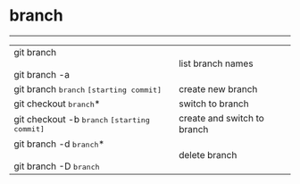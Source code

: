 # branch
---

<div class="mt-10">

|||
|---|---|
|git branch<br/><br/>git branch -a|list branch names|
|git branch <kbd>branch</kbd> <kbd>[starting commit]</kbd>|create new branch|
|git checkout <kbd>branch</kbd>*|switch to branch|
|git checkout -b <kbd>branch</kbd> <kbd>[starting commit]</kbd>|create and switch to branch|
|git branch -d <kbd>branch</kbd>*<br/><br/>git branch -D <kbd>branch</kbd>|delete branch|

</div>